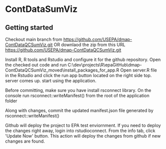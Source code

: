 # ContDataSumViz

## Getting started
Checkout main branch from https://github.com/USEPA/dmap-ContDataQCSumViz.git
OR downlaod the zip from this URL https://github.com/USEPA/dmap-ContDataQCSumViz.git 


Install R, R tools and Rstudio and configure it for the github repository.
Open the checked out code and run C:\dev\projects\R\epaGitHub\dmap-ContDataQCSumViz\_moved\install_packages_for_app.R
Open server.R file in the Rstudio and click the run app button located on the right side top.
server comes up. start using the application.

Before committing, 
make sure you have install rsconnect library.
On the console run rsconnect::writeManifest() from the root of the application folder

Along with changes, commit the updated manifest.json file generated by rsconnect::writeManifest()

Github will deploy the project to EPA test enviornment. If you need to deploy the changes right away, login into rstudioconnect. From the info tab, click 'Update Now' button.
This action will deploy the changes from github if new changes are found.


